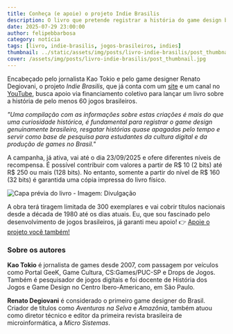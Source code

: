```yaml
---
title: Conheça (e apoie) o projeto Indie Brasilis
description: O livro que pretende registrar a história do game design brasileiro
date: 2025-07-29 23:00:00
author: felipebbarbosa
category: notícia
tags: [livro, indie-brasilis, jogos-brasileiros, indies]
thumbnail: ../static/assets/img/posts/livro-indie-brasilis/post_thumbnail.jpg
cover: /assets/img/posts/livro-indie-brasilis/post_thumbnail.jpg
---
```


Encabeçado pelo jornalista Kao Tokio e pelo game designer Renato Degiovani, o projeto *Indie Brasilis*, que já conta com um [site](https://indiebrasilis.com.br/) e um canal no [YouTube](https://www.youtube.com/@IndieBrasilis), busca apoio via financiamento coletivo para lançar um livro sobre a história de pelo menos 60 jogos brasileiros.

*"Uma compilação com as informações sobre estas criações é mais do que uma curiosidade histórica, é fundamental para registrar o game design genuinamente brasileiro, resgatar histórias quase apagadas pelo tempo e servir como base de pesquisa para estudantes da cultura digital e da produção de games no Brasil."*

A campanha, já ativa, vai até o dia 23/09/2025 e ofere diferentes níveis de recompensa. É possível contribuir com valores a partir de R$ 10 (2 bits) até R$ 250 ou mais (128 bits). No entanto, somente a partir do nível de R$ 160 (32 bits) é garantida uma cópia impressa do livro físico. 

![Capa prévia do livro - Imagem: Divulgação](/assets/img/posts/livro-indie-brasilis/post_thumbnail.jpg)

A obra terá tiragem limitada de 300 exemplares e vai cobrir títulos nacionais desde a década de 1980 até os dias atuais. Eu, que sou fascinado pelo desenvolvimento de jogos brasileiros, já garanti meu apoio! 👉 [Apoie o projeto você também!](https://www.catarse.me/indiebrasilis)

### Sobre os autores

**Kao Tokio** é jornalista de games desde 2007, com passagem por veículos como Portal GeeK, Game Cultura, CS:Games/PUC-SP e Drops de Jogos. Também é pesquisador de jogos digitais e foi docente de História dos Jogos e Game Design no Centro Ibero-Americano, em São Paulo.

**Renato Degiovani** é considerado o primeiro game designer do Brasil. Criador de títulos como *Aventuras na Selva* e *Amazônia*, também atuou como diretor técnico e editor da primeira revista brasileira de microinformática, a *Micro Sistemas*. 



